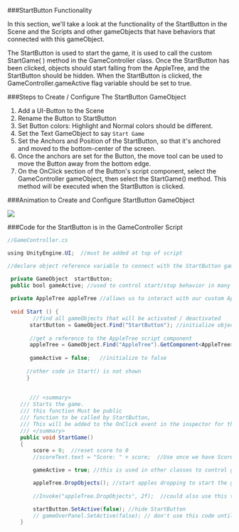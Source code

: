 ###StartButton Functionality

In this section, we'll take a look at the functionality of the StartButton in the Scene and the Scripts and other gameObjects that have behaviors that connected with this gameObject.

The StartButton is used to start the game, it is used to call the custom StartGame( ) method in the GameController class. Once the StartButton has been clicked, objects should start falling from the AppleTree, and the StartButton should be hidden. When the StartButton is clicked, the GameController.gameActive  flag variable should be set to true.  

###Steps to Create / Configure The StartButton GameObject
1. Add a UI-Button to the Scene
2. Rename the Button to StartButton
3. Set Button colors: Highlight and Normal colors should be different.
4. Set the Text GameObject to say `Start Game`
5. Set the Anchors and Position of the StartButton, so that it's anchored and moved to the bottom-center of the screen.  
6. Once the anchors are set for the Button, the move tool can be used to move the Button away from the bottom edge.
7. On the OnClick section of the Button's script component, select the GameController gameObject, then select the StartGame() method. This method will be executed when the StartButton is clicked.

###Animation to Create and Configure StartButton GameObject

![](http://g.recordit.co/j0q1PTchAr.gif)

###Code for the StartButton is in the GameController Script



```java
//GameController.cs

using UnityEngine.UI;  //must be added at top of script

//declare object reference variable to connect with the StartButton gameObject

 private GameObject  startButton; 
 public bool gameActive; //used to control start/stop behavior in many other classes
 
 private AppleTree appleTree //allows us to interact with our custom AppleTree script on the AppleTree GameObject
 
 void Start () {
        //find all gameObjects that will be activated / deactivated 
       startButton = GameObject.Find("StartButton"); //initialize object reference to create connection with Scene GameObject
      
       //get a reference to the AppleTree script component
       appleTree = GameObject.Find("AppleTree").GetComponent<AppleTree>();
      
       gameActive = false;   //initialize to false
      
      //other code in Start() is not shown
      }
      
      
       /// <summary>
    /// Starts the game.
    /// this function Must be public 
    /// function to be called by StartButton, 
    /// This will be added to the OnClick event in the inspector for the StartButton
    /// </summary>
    public void StartGame()
    {
        score = 0;  //reset score to 0
        //scoreText.text = "Score: " + score;  //Use once we have ScoreText GameObject etc

        gameActive = true; //this is used in other classes to control gameObjects

        appleTree.DropObjects(); //start apples dropping to start the game
        
        //Invoke("appleTree.DropObjects", 2f);  //could also use this to start apples dropping with 2 second delay.

        startButton.SetActive(false); //hide StartButton
        // gameOverPanel.SetActive(false); // don't use this code until we have created the GameOverPanel etc
    }
      
      
```

